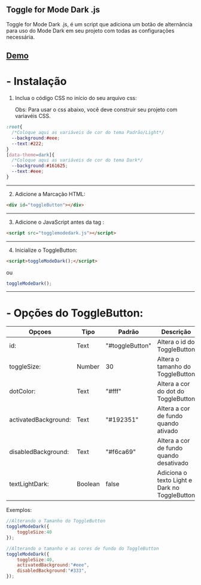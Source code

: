 ## Toggle for Mode Dark .js

 Toggle for Mode Dark .js, é um script que adiciona um botão de alternância para uso do Mode Dark em seu projeto com todas as configurações necessária.

<a href="https://andremalveira.github.io/toggleModeDark/" target="_blank"> Demo</a>
------------

# - Instalação

1. Inclua o código CSS no início do seu arquivo css:

   Obs: Para usar o css abaixo, você deve construir seu projeto com variavéis CSS.

```css
:root{
  /*Coloque aqui as variáveis de cor do tema Padrão/Light*/
  --background:#eee;
  --text:#222;
}
[data-theme=dark]{
  /*Coloque aqui as variáveis de cor do tema Dark*/
  --background:#161625;
  --text:#eee;
}
```
------------
2. Adicione a Marcação HTML:

```html
<div id="toggleButton"></div>
```
------------
 3. Adicione o JavaScript antes da tag  </body>:

```html
<script src="togglemodedark.js"></script>     
```
------------

4. Inicialize o ToggleButton:


```html
<script>toggleModeDark();</script>
```

ou

```javascript
toggleModeDark();
```

------------

# - Opções do ToggleButton:

|  Opçoes | Tipo  | Padrão  | Descrição  |
| ------------ | ------------ | ------------ | ------------ |
|  id: | Text  | "#toggleButton"  | Altera o id do ToggleButton  |
|  toggleSize: | Number  | 30  | Altera o tamanho do ToggleButton  |
| dotColor:  |  Text | "#fff"  | Altera a cor do dot do ToggleButton  |
| activatedBackground:  |  Text | "#192351"  | Altera a cor de fundo quando ativado  |
|  disabledBackground: | Text  | "#f6ca69"  |  Altera a cor de fundo quando desativado |
|  textLightDark: | Boolean  | false  |  Adiciona o texto Light e Dark no ToggleButton |


Exemplos:

```javascript
//Alterando o Tamanho do ToggleButton
toggleModeDark({
	toggleSize:40
});

//Alterando o tamanho e as cores de fundo do ToggleButton
toggleModeDark({
	toggleSize:40,
	activatedBackground:"#eee",
	disabledBackground:"#333",
});
```